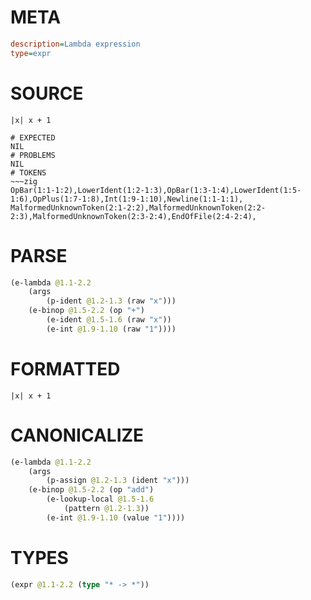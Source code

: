 # META
~~~ini
description=Lambda expression
type=expr
~~~
# SOURCE
~~~roc
|x| x + 1
~~~
~~~
# EXPECTED
NIL
# PROBLEMS
NIL
# TOKENS
~~~zig
OpBar(1:1-1:2),LowerIdent(1:2-1:3),OpBar(1:3-1:4),LowerIdent(1:5-1:6),OpPlus(1:7-1:8),Int(1:9-1:10),Newline(1:1-1:1),
MalformedUnknownToken(2:1-2:2),MalformedUnknownToken(2:2-2:3),MalformedUnknownToken(2:3-2:4),EndOfFile(2:4-2:4),
~~~
# PARSE
~~~clojure
(e-lambda @1.1-2.2
	(args
		(p-ident @1.2-1.3 (raw "x")))
	(e-binop @1.5-2.2 (op "+")
		(e-ident @1.5-1.6 (raw "x"))
		(e-int @1.9-1.10 (raw "1"))))
~~~
# FORMATTED
~~~roc
|x| x + 1
~~~
# CANONICALIZE
~~~clojure
(e-lambda @1.1-2.2
	(args
		(p-assign @1.2-1.3 (ident "x")))
	(e-binop @1.5-2.2 (op "add")
		(e-lookup-local @1.5-1.6
			(pattern @1.2-1.3))
		(e-int @1.9-1.10 (value "1"))))
~~~
# TYPES
~~~clojure
(expr @1.1-2.2 (type "* -> *"))
~~~
